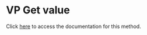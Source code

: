 <!---->
# VP Get value

Click [here](https://developer.4d.com/docs/ViewPro/commands/vp-get-value) to access the documentation for this method.

